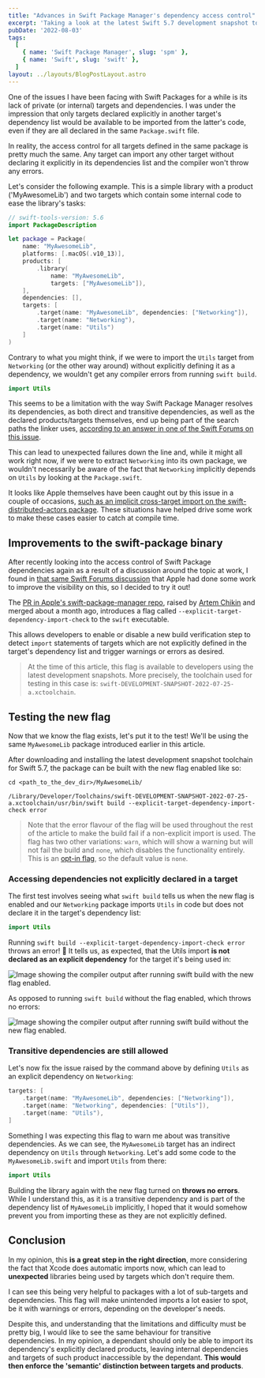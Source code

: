 ```yaml
---
title: "Advances in Swift Package Manager's dependency access control"
excerpt: 'Taking a look at the latest Swift 5.7 development snapshot to try the new explicit-target-dependency-import-check flag, which provides improvements to the dependency system within SPM.'
pubDate: '2022-08-03'
tags:
  [
    { name: 'Swift Package Manager', slug: 'spm' },
    { name: 'Swift', slug: 'swift' },
  ]
layout: ../layouts/BlogPostLayout.astro
---
```


One of the issues I have been facing with Swift Packages for a while is its lack of private (or internal) targets and dependencies. I was under the impression that only targets declared explicitly in another target's dependency list would be available to be imported from the latter's code, even if they are all declared in the same `Package.swift` file.

In reality, the access control for all targets defined in the same package is pretty much the same. Any target can import any other target without declaring it explicitly in its dependencies list and the compiler won't throw any errors.

Let's consider the following example. This is a simple library with a product ('MyAwesomeLib') and two targets which contain some internal code to ease the library's tasks:

```swift:Package.swift
// swift-tools-version: 5.6
import PackageDescription

let package = Package(
    name: "MyAwesomeLib",
    platforms: [.macOS(.v10_13)],
    products: [
        .library(
            name: "MyAwesomeLib",
            targets: ["MyAwesomeLib"]),
    ],
    dependencies: [],
    targets: [
        .target(name: "MyAwesomeLib", dependencies: ["Networking"]),
        .target(name: "Networking"),
        .target(name: "Utils")
    ]
)
```

Contrary to what you might think, if we were to import the `Utils` target from `Networking` (or the other way around) without explicitly defining it as a dependency, we wouldn't get any compiler errors from running `swift build`.

```swift:Networking.swift
import Utils
```

This seems to be a limitation with the way Swift Package Manager resolves its dependencies, as both direct and transitive dependencies, as well as the declared products/targets themselves, end up being part of the search paths the linker uses, [according to an answer in one of the Swift Forums on this issue](https://forums.swift.org/t/how-to-privatize-dependencies-in-swift-package-manager/33523/4).

This can lead to unexpected failures down the line and, while it might all work right now, if we were to extract `Networking` into its own package, we wouldn't necessarily be aware of the fact that `Networking` implicitly depends on `Utils` by looking at the `Package.swift`.

It looks like Apple themselves have been caught out by this issue in a couple of occasions, [such as an implicit cross-target import on the swift-distributed-actors package](https://github.com/apple/swift-distributed-actors/pull/981/files). These situations have helped drive some work to make these cases easier to catch at compile time.

## Improvements to the swift-package binary

After recently looking into the access control of Swift Package dependencies again as a result of a discussion around the topic at work, I found in [that same Swift Forums discussion](https://forums.swift.org/t/how-to-privatize-dependencies-in-swift-package-manager/33523/7) that Apple had done some work to improve the visibility on this, so I decided to try it out!

The [PR in Apple's swift-package-manager repo](https://github.com/apple/swift-package-manager/pull/3562), raised by [Artem Chikin](https://github.com/artemcm) and merged about a month ago, introduces a flag called `--explicit-target-dependency-import-check` to the `swift` executable.

This allows developers to enable or disable a new build verification step to detect `import` statements of targets which are not explicitly defined in the target's dependency list and trigger warnings or errors as desired.

> At the time of this article, this flag is available to developers using the latest development snapshots. More precisely, the toolchain used for testing in this case is: `swift-DEVELOPMENT-SNAPSHOT-2022-07-25-a.xctoolchain`.

## Testing the new flag

Now that we know the flag exists, let's put it to the test! We'll be using the same `MyAwesomeLib` package introduced earlier in this article.

After downloading and installing the latest development snapshot toolchain for Swift 5.7, the package can be built with the new flag enabled like so:

```bash:Terminal
cd <path_to_the_dev_dir>/MyAwesomeLib/

/Library/Developer/Toolchains/swift-DEVELOPMENT-SNAPSHOT-2022-07-25-a.xctoolchain/usr/bin/swift build --explicit-target-dependency-import-check error
```

> Note that the error flavour of the flag will be used throughout the rest of the article to make the build fail if a non-explicit import is used. The flag has two other variations: `warn`, which will show a warning but will not fail the build and `none`, which disables the functionality entirely. This is an [opt-in flag](https://github.com/apple/swift-package-manager/pull/3562/commits/a4114eb92d2d77fd85495ac5a0fb3617f0e5267e), so the default value is `none`.

### Accessing dependencies not explicitly declared in a target

The first test involves seeing what `swift build` tells us when the new flag is enabled and our `Networking` package imports `Utils` in code but does not declare it in the target's dependency list:

```swift:Networking.swift
import Utils
```

Running `swift build --explicit-target-dependency-import-check error` throws an error! 🛑 It tells us, as expected, that the Utils import **is not declared as an explicit dependency** for the target it's being used in:

![Image showing the compiler output after running swift build with the new flag enabled.](/assets/posts/advances-in-swift-package-access-control/build-with-flag.png)

As opposed to running `swift build` without the flag enabled, which throws no errors:

![Image showing the compiler output after running swift build without the new flag enabled.](/assets/posts/advances-in-swift-package-access-control/build-without-flag.png)

### Transitive dependencies are still allowed

Let's now fix the issue raised by the command above by defining `Utils` as an explicit dependency on `Networking`:

```swift:Package.swift
targets: [
    .target(name: "MyAwesomeLib", dependencies: ["Networking"]),
    .target(name: "Networking", dependencies: ["Utils"]),
    .target(name: "Utils"),
]
```

Something I was expecting this flag to warn me about was transitive dependencies. As we can see, the `MyAwesomeLib` target has an indirect dependency on `Utils` through `Networking`. Let's add some code to the `MyAwesomeLib.swift` and import `Utils` from there:

```swift:MyAwesomeLib.swift
import Utils
```

Building the library again with the new flag turned on **throws no errors**. While I understand this, as it is a transitive dependency and is part of the dependency list of `MyAwesomeLib` implicitly, I hoped that it would somehow prevent you from importing these as they are not explicitly defined.

## Conclusion

In my opinion, this **is a great step in the right direction**, more considering the fact that Xcode does automatic imports now, which can lead to **unexpected** libraries being used by targets which don't require them.

I can see this being very helpful to packages with a lot of sub-targets and dependencies. This flag will make unintended imports a lot easier to spot, be it with warnings or errors, depending on the developer's needs.

Despite this, and understanding that the limitations and difficulty must be pretty big, I would like to see the same behaviour for transitive dependencies. In my opinion, a dependant should only be able to import its dependency's explicitly declared products, leaving internal dependencies and targets of such product inaccessible by the dependant. **This would then enforce the 'semantic' distinction between targets and products**.
